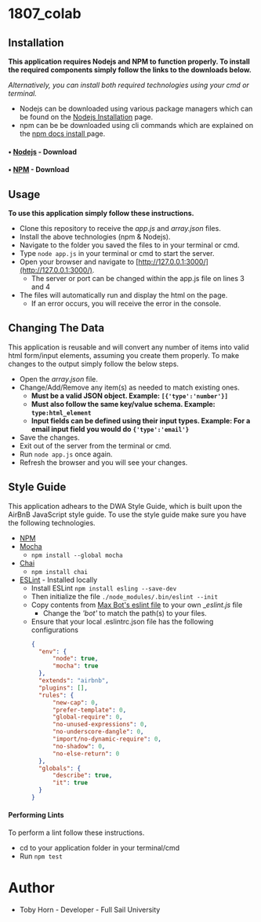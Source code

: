 # 1807_colab

## Installation
__This application requires Nodejs and NPM to function properly. To install the required components simply follow the links to the downloads below.__

*Alternatively, you can install both required technologies using your cmd or terminal.*

- Nodejs can be downloaded using various package managers which can be found on the [Nodejs Installation](https://nodejs.org/en/download/package-manager/) page.
- npm can be be downloaded using cli commands which are explained on the [npm docs install ](https://docs.npmjs.com/cli/install) page.

#### • [Nodejs](https://nodejs.org/en/) - Download
#### • [NPM](https://docs.npmjs.com/getting-started/installing-node) - Download

## Usage
__To use this application simply follow these instructions.__

* Clone this repository to receive the *app.js* and *array.json* files.
* Install the above technologies (npm & Nodejs).
* Navigate to the folder you saved the files to in your terminal or cmd.
* Type `node app.js` in your terminal or cmd to start the server.
* Open your browser and navigate to [http://127.0.0.1:3000/](http://127.0.0.1:3000/).
  * The server or port can be changed within the app.js file on lines 3 and 4
* The files will automatically run and display the html on the page.
  * If an error occurs, you will receive the error in the console.

## Changing The Data
This application is reusable and will convert any number of items into valid html form/input elements, assuming you create them properly. To make changes to the output simply follow the below steps.

* Open the *array.json* file.
* Change/Add/Remove any item(s) as needed to match existing ones.
  * __Must be a valid JSON object. Example: `[{'type':'number'}]`__
  * __Must also follow the same key/value schema. Example: `type:html_element`__
  * __Input fields can be defined using their input types. Example: For a email input field you would do `{'type':'email'}`__
* Save the changes.
* Exit out of the server from the terminal or cmd.
* Run `node app.js` once again.
* Refresh the browser and you will see your changes.

## Style Guide
This application adhears to the DWA Style Guide, which is built upon the AirBnB JavaScript style guide. To use the style guide make sure you have the following technologies.
* [NPM](https://docs.npmjs.com/getting-started/installing-node)
* [Mocha](https://mochajs.org/#installation)
  * `npm install --global mocha`
* [Chai](http://www.chaijs.com/guide/installation/#nodejs)
  * `npm install chai`
* [ESLint](https://eslint.org/docs/user-guide/getting-started) - Installed locally
  * Install ESLint
  `npm install esling --save-dev`
  * Then initialize the file
  `./node_modules/.bin/eslint --init`
  * Copy contents from [Max Bot's eslint file](https://github.com/reactivepixel/Max-Bot/blob/dev/test/__eslint.js) to your own __eslint.js_ file
    * Change the _'bot'_ to match the path(s) to your files.
  * Ensure that your local .eslintrc.json file has the following configurations
    ```JSON
    {
      "env": {
          "node": true,
          "mocha": true
      },
      "extends": "airbnb",
      "plugins": [],
      "rules": {
          "new-cap": 0,
          "prefer-template": 0,
          "global-require": 0,
          "no-unused-expressions": 0,
          "no-underscore-dangle": 0,
          "import/no-dynamic-require": 0,
          "no-shadow": 0,
          "no-else-return": 0
      },
      "globals": {
          "describe": true,
          "it": true
      }
	}
    ```
#### Performing Lints
To perform a lint follow these instructions.
* cd to your application folder in your terminal/cmd
* Run `npm test`

# Author
* Toby Horn - Developer - Full Sail University
  